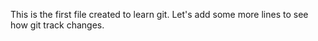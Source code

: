 This is the first file created to learn git.
Let's add some more lines to see how git track changes.
